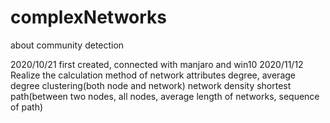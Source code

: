# complexNetworks
about community detection 

2020/10/21  first created, connected with manjaro and win10
2020/11/12  Realize the calculation method of network attributes
            degree, average degree 
            clustering(both node and network)
            network density
            shortest path(between two nodes, all nodes, average length of networks, sequence of path)
